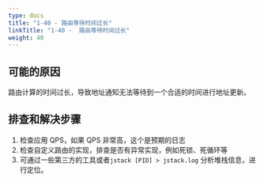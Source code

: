```yaml
---
type: docs
title: "1-40 - 路由等待时间过长"
linkTitle: "1-40 -  路由等待时间过长"
weight: 40
---
```


## 可能的原因

路由计算的时间过长，导致地址通知无法等待到一个合适的时间进行地址更新。

## 排查和解决步骤

1. 检查应用 QPS，如果 QPS 非常高，这个是预期的日志
2. 检查自定义路由的实现，排查是否有异常实现，例如死锁、死循环等
3. 可通过一些第三方的工具或者`jstack [PID] > jstack.log` 分析堆栈信息，进行定位。

<p style="margin-top: 3rem;"> </p>
